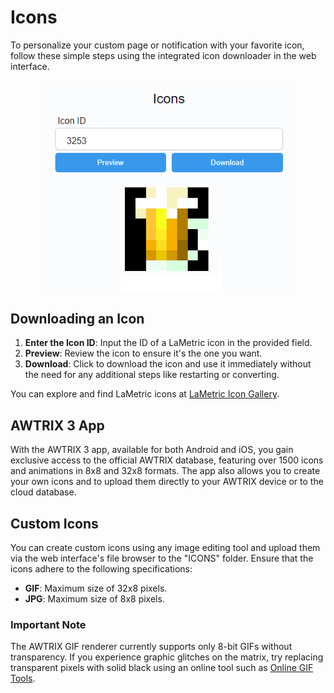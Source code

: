 # Icons

To personalize your custom page or notification with your favorite icon, follow these simple steps using the integrated icon downloader in the web interface.

<div align="center">
<img width="400" src="icons.png" alt="Icons"/>
</div>

## Downloading an Icon

1. **Enter the Icon ID**: Input the ID of a LaMetric icon in the provided field.
2. **Preview**: Review the icon to ensure it's the one you want.
3. **Download**: Click to download the icon and use it immediately without the need for any additional steps like restarting or converting.

You can explore and find LaMetric icons at [LaMetric Icon Gallery](https://developer.lametric.com/icons).

## AWTRIX 3 App

With the AWTRIX 3 app, available for both Android and iOS, you gain exclusive access to the official AWTRIX database, featuring over 1500 icons and animations in 8x8 and 32x8 formats. The app also allows you to create your own icons and to upload them directly to your AWTRIX device or to the cloud database.

## Custom Icons

You can create custom icons using any image editing tool and upload them via the web interface's file browser to the "ICONS" folder. Ensure that the icons adhere to the following specifications:

- **GIF**: Maximum size of 32x8 pixels.
- **JPG**: Maximum size of 8x8 pixels.

### Important Note

The AWTRIX GIF renderer currently supports only 8-bit GIFs without transparency. If you experience graphic glitches on the matrix, try replacing transparent pixels with solid black using an online tool such as [Online GIF Tools](https://onlinegiftools.com/add-gif-background).
